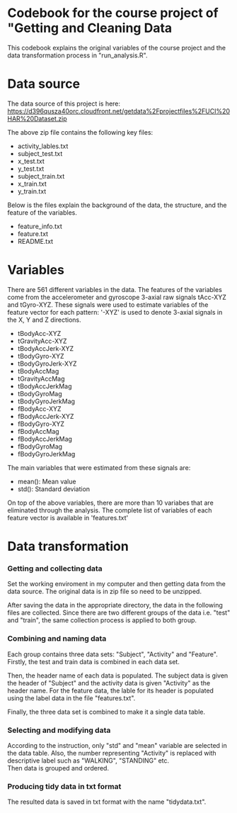 # Codebook for the course project of "Getting and Cleaning Data
This codebook explains the original variables of the course project and the data transformation process in "run_analysis.R".  

# Data source
The data source of this project is here:  
<https://d396qusza40orc.cloudfront.net/getdata%2Fprojectfiles%2FUCI%20HAR%20Dataset.zip>  

The above zip file contains the following key files:
* activity_lables.txt
* subject_test.txt
* x_test.txt
* y_test.txt
* subject_train.txt
* x_train.txt
* y_train.txt  

Below is the files explain the background of the data, the structure, and the feature of the variables.
* feature_info.txt
* feature.txt
* README.txt

# Variables
There are 561 different variables in the data. 
The features of the variables come from the accelerometer and gyroscope 3-axial raw signals tAcc-XYZ and tGyro-XYZ. 
These signals were used to estimate variables of the feature vector for each pattern:
'-XYZ' is used to denote 3-axial signals in the X, Y and Z directions.  

* tBodyAcc-XYZ
* tGravityAcc-XYZ
* tBodyAccJerk-XYZ
* tBodyGyro-XYZ
* tBodyGyroJerk-XYZ
* tBodyAccMag
* tGravityAccMag
* tBodyAccJerkMag
* tBodyGyroMag
* tBodyGyroJerkMag
* fBodyAcc-XYZ
* fBodyAccJerk-XYZ
* fBodyGyro-XYZ
* fBodyAccMag
* fBodyAccJerkMag
* fBodyGyroMag
* fBodyGyroJerkMag
  
The main variables that were estimated from these signals are:  

* mean(): Mean value
* std(): Standard deviation

On top of the above variables, there are more than 10 variabes that are eliminated through the analysis. 
The complete list of variables of each feature vector is available in 'features.txt'  

# Data transformation
### Getting and collecting data
Set the working enviroment in my computer and then getting data from the data source.
The original data is in zip file so need to be unzipped.  

After saving the data in the appropriate directory, the data in the following files are collected. 
Since there are two different groups of the data i.e. "test" and "train", the same collection process is applied to both group.  

### Combining and naming data
Each group contains three data sets: "Subject", "Activity" and "Feature". Firstly, the test and train data is combined in each data set.  

Then, the header name of each data is populated. The subject data is given the header of "Subject" and the activity data is given "Activity" as the header name.
For the feature data, the lable for its header is populated using the label data in the file "features.txt".  

Finally, the three data set is combined to make it a single data table.

### Selecting and modifying data 
According to the instruction, only "std" and "mean" variable are selected in the data table. Also, the number representing "Activity" is replaced with descriptive label such as "WALKING", "STANDING" etc.  
Then data is grouped and ordered. 

### Producing tidy data in txt format
The resulted data is saved in txt format with the name "tidydata.txt".









